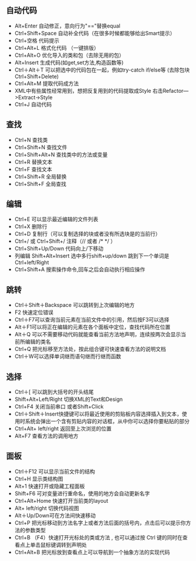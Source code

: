 ## 自动代码
* Alt+Enter 自动修正，意向行为"=="替换equal
* Ctrl+Shift+Space 自动补全代码（在很多时候都能够给出Smart提示）
* Ctrl+空格 代码提示
* Ctrl+Alt+L  格式化代码 （一键排版）
* Ctrl+Alt+O 优化导入的类和包（去除无用的包）
* Alt+Insert 生成代码(如get,set方法,构造函数等)
* Ctrl＋Alt＋T 可以把选中的代码包在一起，例如try-catch  if/else等   (去除包块  Ctrl+Shift+Delete)
* Ctrl+Alt+M   提取代码成方法
* XML中有些属性经常用到，想把反复用到的代码提取成Style  右击Refactor—>Extract->Style   
* Ctrl+J  自动代码


## 查找
- Ctrl+N   查找类
- Ctrl+Shift+N 查找文件
- Ctrl+Shift+Alt+N 查找类中的方法或变量
- Ctrl+R 替换文本
- Ctrl+F 查找文本 
- Ctrl+Shift+R 全局替换
- Ctrl+Shift+F 全局查找

## 编辑
- Ctrl+E 可以显示最近编辑的文件列表
- Ctrl+X 删除行
- Ctrl+D 复制行（可以复制选择的块或者没有所选块是的当前行）
- Ctrl+/ 或 Ctrl+Shift+/  注释（// 或者 /* */ ）
- Ctrl+Shift+Up/Down 代码向上/下移动
- 列编辑  Shift+Alt+Insert  选中多行shift+up/down  跳到下一个单词是Ctrl+left/Right
- Ctrl+Shift+A  搜索操作命令,回车之后会自动执行相应操作


## 跳转
- Ctrl＋Shift＋Backspace 可以跳转到上次编辑的地方
- F2  快速定位错误
- Ctrl＋F7可以查询当前元素在当前文件中的引用，然后按F3可以选择
- Alt＋F1可以将正在编辑的元素在各个面板中定位，查找代码所在位置
- Alt＋Q 可以不需要移动代码就能查看当前方法地声明，连续按两次会显示当前所编辑的类名
- Ctrl+Q 把光标移至方法处，按此组合键可快速查看方法的说明文档
- Ctrl＋W可以选择单词继而语句继而行继而函数


## 选择
- Ctrl＋[ 可以跳到大括号的开头结尾
- Shift+Alt+Left/Right  切换XML的Text和Design
- Ctrl+F4 关闭当前串口  或者Shift+Click
- Ctrl＋Shift＋Insert快捷键可以将最近使用的剪贴板内容选择插入到文本，使用时系统会弹出一个含有剪贴内容的对话框，从中你可以选择你要粘贴的部分
- Ctrl+Alt+ left/right 返回至上次浏览的位置
- Alt+F7 查看方法的调用地方



## 面板
- Ctrl＋F12 可以显示当前文件的结构
- Ctrl+H 显示类结构图
- Alt+1 快速打开或隐藏工程面板
- Shift+F6  可对变量进行重命名，使用的地方会自动更新名字
- Ctrl+Alt+Home  快速打开当前类的layout 
- Alt+ left/right 切换代码视图
- Alt＋Up/Down可在方法间快速移动
- Ctrl+P 把光标移动到方法名字上或者方法后面的括号内，点击后可以提示你方法的参数类型
- Ctrl+B （F4）快速打开光标处的类或方法 , 也可以通过按 Ctrl 键的同时在查看点上单击鼠标键调转到声明处
- Ctrl+Alt+B 把光标放到查看点上可以导航到一个抽象方法的实现代码




